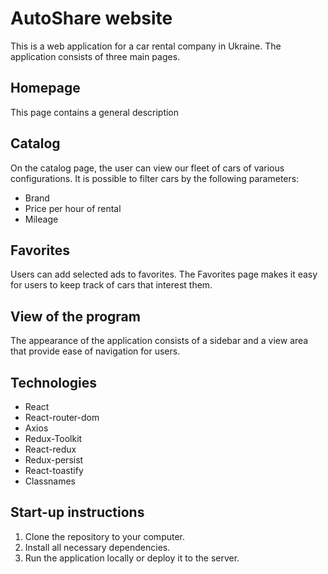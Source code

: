 # AutoShare website

This is a web application for a car rental company in Ukraine. The application consists of three main pages.

## Homepage

This page contains a general description

## Catalog

On the catalog page, the user can view our fleet of cars of various configurations. It is possible to filter cars by the following parameters:
- Brand
- Price per hour of rental
- Mileage

## Favorites

Users can add selected ads to favorites. The Favorites page makes it easy for users to keep track of cars that interest them.

## View of the program

The appearance of the application consists of a sidebar and a view area that provide ease of navigation for users.

## Technologies

- React
- React-router-dom
- Axios
- Redux-Toolkit
- React-redux
- Redux-persist
- React-toastify
- Classnames

## Start-up instructions

1. Clone the repository to your computer.
2. Install all necessary dependencies.
3. Run the application locally or deploy it to the server.
